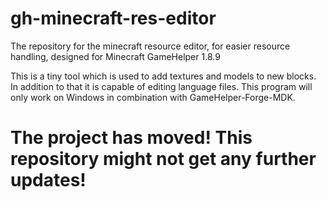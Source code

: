 # gh-minecraft-res-editor
The repository for the minecraft resource editor, for easier resource handling, designed for Minecraft GameHelper 1.8.9

This is a tiny tool which is used to add textures and models to new blocks. In addition to that it is capable of editing language files. This program will only work on Windows in combination with GameHelper-Forge-MDK.

# The project has moved! This repository might not get any further updates!
